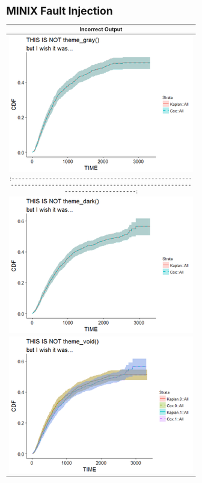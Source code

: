 # MINIX Fault Injection




Incorrect Output                                                                                                                 |
:-------------------------------------------------------------------------------------------------------------------------------:|
 ![Showing NOT theme_gray()](https://github.com/PhonePong/ece565/blob/master/minix_test_data/ggsurvplot_issue/not_theme_gray.png)|
:-------------------------------------------------------------------------------------------------------------------------------:|
 ![Showing NOT theme_dark()](https://github.com/PhonePong/ece565/blob/master/minix_test_data/ggsurvplot_issue/not_theme_dark.png)|
 ![Showing NOT theme_void()](https://github.com/PhonePong/ece565/blob/master/minix_test_data/ggsurvplot_issue/not_theme_void.png)|
